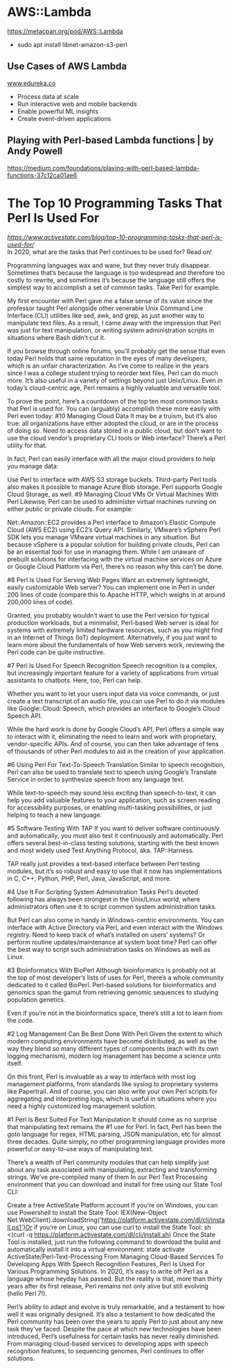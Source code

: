 # AWS::Lambda
https://metacpan.org/pod/AWS::Lambda
- sudo apt install libnet-amazon-s3-perl
## Use Cases of AWS Lambda
www.edureka.co
- Process data at scale
- Run interactive web and mobile backends
- Enable powerful ML insights
- Create event-driven applications
## Playing with Perl-based Lambda functions | by Andy Powell
https://medium.com/foundations/playing-with-perl-based-lambda-functions-37c12ca01ae6
# The Top 10 Programming Tasks That Perl Is Used For
<i>https://www.activestate.com/blog/top-10-programming-tasks-that-perl-is-used-for/</i><br>
In 2020, what are the tasks that Perl continues to be used for? Read on!

Programming languages wax and wane, but they never truly disappear. Sometimes that’s because the language is too widespread and therefore too costly to rewrite, and sometimes it’s because the language still offers the simplest way to accomplish a set of common tasks. Take Perl for example.

My first encounter with Perl gave me a false sense of its value since the professor taught Perl alongside other venerable Unix Command Line Interface (CLI) utilities like sed, awk, and grep, as just another way to manipulate text files. As a result, I came away with the impression that Perl was just for text manipulation, or writing system administration scripts in situations where Bash didn’t cut it.

If you browse through online forums, you’ll probably get the sense that even today Perl holds that same reputation in the eyes of many developers, which is an unfair characterization. As I’ve come to realize in the years since I was a college student trying to reorder text files, Perl can do much more. It’s also useful in a variety of settings beyond just Unix/Linux. Even in today’s cloud-centric age, Perl remains a highly valuable and versatile tool.

To prove the point, here’s a countdown of the top ten most common tasks that Perl is used for. You can (arguably) accomplish these more easily with Perl even today:
#10 Managing Cloud Data
It may be a truism, but it’s also true: all organizations have either adopted the cloud, or are in the process of doing so. Need to access data stored in a public cloud, but don’t want to use the cloud vendor’s proprietary CLI tools or Web interface? There’s a Perl utility for that.

In fact, Perl can easily interface with all the major cloud providers to help you manage data:

Use Perl to interface with AWS S3 storage buckets.
Third-party Perl tools also makes it possible to manage Azure Blob storage.
Perl supports Google Cloud Storage, as well.
#9 Managing Cloud VMs Or Virtual Machines With Perl
Likewise, Perl can be used to administer virtual machines running on either public or private clouds. For example:

Net::Amazon::EC2 provides a Perl interface to Amazon’s Elastic Compute Cloud (AWS EC2) using EC2’s Query API.
Similarly, VMware’s vSphere Perl SDK lets you manage VMware virtual machines in any situation. But because vSphere is a popular solution for building private clouds, Perl can be an essential tool for use in managing them.
While I am unaware of prebuilt solutions for interfacing with the virtual machine services on Azure or Google Cloud Platform via Perl, there’s no reason why this can’t be done.

#8 Perl Is Used For Serving Web Pages
Want an extremely lightweight, easily customizable Web server? You can implement one in Perl in under 200 lines of code (compare this to Apache HTTP, which weighs in at around 200,000 lines of code).

Granted, you probably wouldn’t want to use the Perl version for typical production workloads, but a minimalist, Perl-based Web server is ideal for systems with extremely limited hardware resources, such as you might find in an Internet of Things (IoT) deployment. Alternatively, if you just want to learn more about the fundamentals of how Web servers work, reviewing the Perl code can be quite instructive.

#7 Perl Is Used For Speech Recognition
Speech recognition is a complex, but increasingly important feature for a variety of applications from virtual assistants to chatbots. Here, too, Perl can help.

Whether you want to let your users input data via voice commands, or just create a text transcript of an audio file, you can use Perl to do it via modules like Google::Cloud::Speech, which provides an interface to Google’s Cloud Speech API.

While the hard work is done by Google Cloud’s API, Perl offers a simple way to interact with it, eliminating the need to learn and work with proprietary, vendor-specific APIs. And of course, you can then take advantage of tens of thousands of other Perl modules to aid in the creation of your application.

#6 Using Perl For Text-To-Speech Translation
Similar to speech recognition, Perl can also be used to translate text to speech using Google’s Translate Service in order to synthesize speech from any language text.

While text-to-speech may sound less exciting than speech-to-text, it can help you add valuable features to your application, such as screen reading for accessibility purposes, or enabling multi-tasking possibilities, or just helping to teach a new language.

#5 Software Testing With TAP
If you want to deliver software continuously and automatically, you must also test it continuously and automatically. Perl offers several best-in-class testing solutions, starting with the best known and most widely used Test Anything Protocol, aka. TAP::Harness.

TAP really just provides a text-based interface between Perl testing modules, but it’s so robust and easy to use that it now has implementations in C, C++, Python, PHP, Perl, Java, JavaScript, and more.

#4 Use It For Scripting System Administration Tasks
Perl’s devoted following has always been strongest in the Unix/Linux world, where administrators often use it to script common system administration tasks.

But Perl can also come in handy in Windows-centric environments. You can interface with Active Directory via Perl, and even interact with the Windows registry. Need to keep track of what’s installed on users’ systems? Or perform routine updates/maintenance at system boot time? Perl can offer the best way to script such administration tasks on Windows as well as Linux.

#3 Bioinformatics With BioPerl
Although bioinformatics is probably not at the top of most developer’s lists of uses for Perl, there’s a whole community dedicated to it called BioPerl. Perl-based solutions for bioinformatics and genomics span the gamut from retrieving genomic sequences to studying population genetics.

Even if you’re not in the bioinformatics space, there’s still a lot to learn from the code.

#2 Log Management Can Be Best Done With Perl
Given the extent to which modern computing environments have become distributed, as well as the way they blend so many different types of components (each with its own logging mechanism), modern log management has become a science unto itself.

On this front, Perl is invaluable as a way to interface with most log management platforms, from standards like syslog to proprietary systems like Papertrail. And of course, you can also write your own Perl scripts for aggregating and interpreting logs, which is useful in situations where you need a highly customized log management solution.

#1 Perl Is Best Suited For Text Manipulation
It should come as no surprise that manipulating text remains the #1 use for Perl. In fact, Perl has been the goto language for regex, HTML parsing, JSON manipulation, etc for almost three decades. Quite simply, no other programming language provides more powerful or easy-to-use ways of manipulating text.

There’s a wealth of Perl community modules that can help simplify just about any task associated with manipulating, extracting and transforming strings. We’ve pre-compiled many of them In our Perl Text Processing environment that you can download and install for free using our State Tool CLI:

Create a free ActiveState Platform account
If you’re on Windows, you can use Powershell to install the State Tool:
IEX(New-Object Net.WebClient).downloadString('https://platform.activestate.com/dl/cli/install.ps1')Or if you’re on Linux, you can use curl to install the State Tool:
sh <(curl -q https://platform.activestate.com/dl/cli/install.sh)
Once the State Tool is installed, just run the following command to download the build and automatically install it into a virtual environment:
state activate ActiveState/Perl-Text-Processing
From Managing Cloud-Based Services To Developing Apps With Speech Recognition Features, Perl Is Used For Various Programming Solutions.
In 2020, it’s easy to write off Perl as a language whose heyday has passed. But the reality is that, more than thirty years after its first release, Perl remains not only alive but still evolving (hello Perl 7!).

Perl’s ability to adapt and evolve is truly remarkable, and a testament to how well it was originally designed. It’s also a testament to how dedicated the Perl community has been over the years to apply Perl to just about any new task they’ve faced. Despite the pace at which new technologies have been introduced, Perl’s usefulness for certain tasks has never really diminished. From managing cloud-based services to developing apps with speech recognition features, to sequencing genomes, Perl continues to offer solutions.

